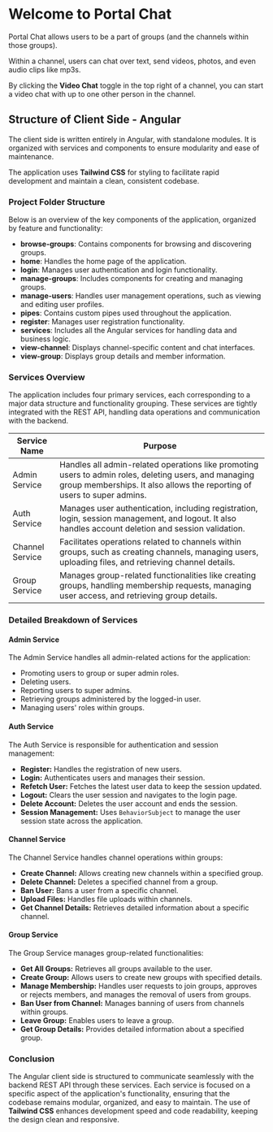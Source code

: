 # Welcome to Portal Chat

Portal Chat allows users to be a part of groups (and the channels within those groups).

Within a channel, users can chat over text, send videos, photos, and even audio clips like mp3s.

By clicking the **Video Chat** toggle in the top right of a channel, you can start a video chat with up to one other person in the channel.

## Structure of Client Side - Angular

The client side is written entirely in Angular, with standalone modules. It is organized with services and components to ensure modularity and ease of maintenance.

The application uses **Tailwind CSS** for styling to facilitate rapid development and maintain a clean, consistent codebase.

### Project Folder Structure

Below is an overview of the key components of the application, organized by feature and functionality:

- **browse-groups**: Contains components for browsing and discovering groups.
- **home**: Handles the home page of the application.
- **login**: Manages user authentication and login functionality.
- **manage-groups**: Includes components for creating and managing groups.
- **manage-users**: Handles user management operations, such as viewing and editing user profiles.
- **pipes**: Contains custom pipes used throughout the application.
- **register**: Manages user registration functionality.
- **services**: Includes all the Angular services for handling data and business logic.
- **view-channel**: Displays channel-specific content and chat interfaces.
- **view-group**: Displays group details and member information.

### Services Overview

The application includes four primary services, each corresponding to a major data structure and functionality grouping. These services are tightly integrated with the REST API, handling data operations and communication with the backend.

| Service Name        | Purpose                                                                                      |
|---------------------|----------------------------------------------------------------------------------------------|
| Admin Service       | Handles all admin-related operations like promoting users to admin roles, deleting users, and managing group memberships. It also allows the reporting of users to super admins. |
| Auth Service        | Manages user authentication, including registration, login, session management, and logout. It also handles account deletion and session validation.                              |
| Channel Service     | Facilitates operations related to channels within groups, such as creating channels, managing users, uploading files, and retrieving channel details.                            |
| Group Service       | Manages group-related functionalities like creating groups, handling membership requests, managing user access, and retrieving group details.                                   |

### Detailed Breakdown of Services

#### Admin Service

The Admin Service handles all admin-related actions for the application:

- Promoting users to group or super admin roles.
- Deleting users.
- Reporting users to super admins.
- Retrieving groups administered by the logged-in user.
- Managing users' roles within groups.

#### Auth Service

The Auth Service is responsible for authentication and session management:

- **Register:** Handles the registration of new users.
- **Login:** Authenticates users and manages their session.
- **Refetch User:** Fetches the latest user data to keep the session updated.
- **Logout:** Clears the user session and navigates to the login page.
- **Delete Account:** Deletes the user account and ends the session.
- **Session Management:** Uses `BehaviorSubject` to manage the user session state across the application.

#### Channel Service

The Channel Service handles channel operations within groups:

- **Create Channel:** Allows creating new channels within a specified group.
- **Delete Channel:** Deletes a specified channel from a group.
- **Ban User:** Bans a user from a specific channel.
- **Upload Files:** Handles file uploads within channels.
- **Get Channel Details:** Retrieves detailed information about a specific channel.

#### Group Service

The Group Service manages group-related functionalities:

- **Get All Groups:** Retrieves all groups available to the user.
- **Create Group:** Allows users to create new groups with specified details.
- **Manage Membership:** Handles user requests to join groups, approves or rejects members, and manages the removal of users from groups.
- **Ban User from Channel:** Manages banning of users from channels within groups.
- **Leave Group:** Enables users to leave a group.
- **Get Group Details:** Provides detailed information about a specified group.

### Conclusion

The Angular client side is structured to communicate seamlessly with the backend REST API through these services. Each service is focused on a specific aspect of the application's functionality, ensuring that the codebase remains modular, organized, and easy to maintain. The use of **Tailwind CSS** enhances development speed and code readability, keeping the design clean and responsive.
